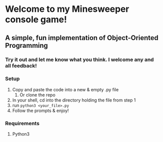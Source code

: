 # Welcome to my Minesweeper console game!
## A simple, fun implementation of Object-Oriented Programming
### Try it out and let me know what you think. I welcome any and all feedback!
### Setup
1. Copy and paste the code into a new & empty .py file
    1. Or clone the repo 
3. In your shell, cd into the directory holding the file from step 1
4. run `python3 <your_file>.py`
5. Follow the prompts & enjoy!
### Requirements
1. Python3
